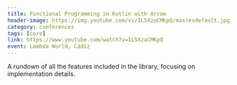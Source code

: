 ```yaml
---
title: Functional Programming in Kotlin with Arrow
header-image: https://img.youtube.com/vi/IL5XzaCMKpQ/maxresdefault.jpg
category: conferences
tags: [core]
link: https://www.youtube.com/watch?v=IL5XzaCMKpQ
event: Lambda World, Cádiz
---
```

A rundown of all the features included in the library, focusing on implementation details.
